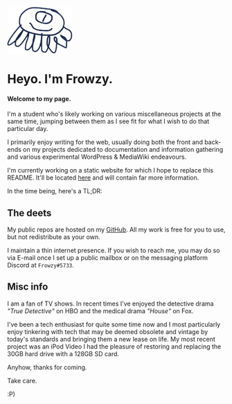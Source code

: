 <img src="https://raw.githubusercontent.com/Frowzy/frowzy.github.io/master/images/frowtopus.png" alt="Frowtopus" width="150"/>


# Heyo. I'm Frowzy.

#### Welcome to my page.

I'm a student who's likely working on various miscellaneous projects at the same time, jumping between them as I see fit for what I wish to do that particular day.

I primarily enjoy writing for the web, usually doing both the front and back-ends on my projects dedicated to documentation and information gathering and various experimental WordPress & MediaWiki endeavours. 

I'm currently working on a static website for which I hope to replace this README. It'll be located [here](https://frowzy.github.io/) and will contain far more information.

In the time being, here's a TL;DR:

## The deets

My public repos are hosted on my [GitHub](https://github.com/Frowzy). All my work is free for you to use, but not redistribute as your own. 

I maintain a thin internet presence. If you wish to reach me, you may do so via E-mail once I set up a public mailbox or on the messaging platform Discord at `Frowzy#5733`.


## Misc info

I am a fan of TV shows. In recent times I've enjoyed the detective drama *"True Detective"* on HBO and the medical drama *"House"* on Fox.

I've been a tech enthusiast for quite some time now and I most particularly enjoy tinkering with tech that may be deemed obsolete and vintage by today's standards and bringing them a new lease on life. My most recent project was an iPod Video I had the pleasure of restoring and replacing the 30GB hard drive with a 128GB SD card. 

Anyhow, thanks for coming. 

Take care.

:P)

